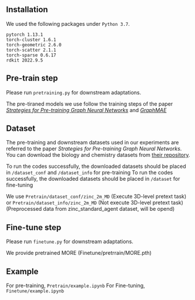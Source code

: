 ## Installation

We used the following packages under `Python 3.7`.

```
pytorch 1.13.1
torch-cluster 1.6.1
torch-geometric 2.6.0
torch-scatter 2.1.1
torch-sparse 0.6.17
rdkit 2022.9.5
```

## Pre-train step
Please run `pretraining.py` for downstream adaptations. 

The pre-tiraned models we use follow the training steps of the paper [*Strategies for Pre-training Graph Neural Networks*](https://github.com/snap-stanford/pretrain-gnns) and [*GraphMAE*](https://github.com/THUDM/GraphMAE/tree/main/chem)


## Dataset
The pre-training and downstream datasets used in our experiments are referred to the paper *Strategies for Pre-training Graph Neural Networks*. You can download the biology and chemistry datasets from [their repository](https://github.com/snap-stanford/pretrain-gnns). 

To run the codes successfully, the downloaded datasets should be placed in `/dataset_conf` and `/dataset_info` for pre-training
To run the codes successfully, the downloaded datasets should be placed in `/dataset` for fine-tuning


We use `Pretrain/dataset_conf/zinc_2m_MD` (Execute 3D-level pretext task) or `Pretrain/dataset_info/zinc_2m_MD` (Not execute 3D-level pretext task) (Preprocessed data from zinc_standard_agent dataset, will be opend)


## Fine-tune step
Please run `finetune.py` for downstream adaptations. 

We provide pretrained MORE (Finetune/pretrrain/MORE.pth)


## Example
For pre-training, `Pretrain/example.ipynb`
For Fine-tuning, `Finetune/example.ipynb`
